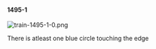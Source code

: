 #### 1495-1
![train-1495-1-0.png](https://github.com/lil-lab/nlvr/raw/master/nlvr/train/images/12/train-1495-1-0.png "train-1495-1-0.png")

There is atleast one blue circle touching the edge